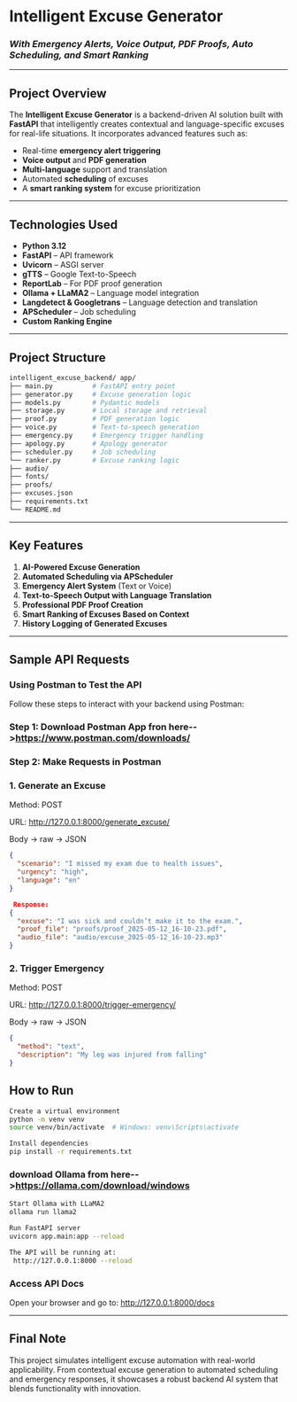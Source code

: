 # Intelligent Excuse Generator

### _With Emergency Alerts, Voice Output, PDF Proofs, Auto Scheduling, and Smart Ranking_

---

## Project Overview

The **Intelligent Excuse Generator** is a backend-driven AI solution built with **FastAPI** that intelligently creates contextual and language-specific excuses for real-life situations. It incorporates advanced features such as:

- Real-time **emergency alert triggering**
- **Voice output** and **PDF generation**
- **Multi-language** support and translation
- Automated **scheduling** of excuses
- A **smart ranking system** for excuse prioritization

---

## Technologies Used

- **Python 3.12**
- **FastAPI** – API framework
- **Uvicorn** – ASGI server
- **gTTS** – Google Text-to-Speech
- **ReportLab** – For PDF proof generation
- **Ollama + LLaMA2** – Language model integration
- **Langdetect & Googletrans** – Language detection and translation
- **APScheduler** – Job scheduling
- **Custom Ranking Engine**

---

## Project Structure

```bash
intelligent_excuse_backend/ app/
├── main.py          # FastAPI entry point
├── generator.py     # Excuse generation logic
├── models.py        # Pydantic models
├── storage.py       # Local storage and retrieval
├── proof.py         # PDF generation logic
├── voice.py         # Text-to-speech generation
├── emergency.py     # Emergency trigger handling
├── apology.py       # Apology generator
├── scheduler.py     # Job scheduling
└── ranker.py        # Excuse ranking logic
├── audio/
├── fonts/
├── proofs/
├── excuses.json
├── requirements.txt
└── README.md
```

---

## Key Features

1. **AI-Powered Excuse Generation**
2. **Automated Scheduling via APScheduler**
3. **Emergency Alert System** (Text or Voice)
4. **Text-to-Speech Output with Language Translation**
5. **Professional PDF Proof Creation**
6. **Smart Ranking of Excuses Based on Context**
7. **History Logging of Generated Excuses**

---

## Sample API Requests

### Using Postman to Test the API

Follow these steps to interact with your backend using Postman:

### Step 1: Download Postman App fron here-->https://www.postman.com/downloads/

### Step 2: Make Requests in Postman

### 1. Generate an Excuse

Method: POST

URL: http://127.0.0.1:8000/generate_excuse/

Body → raw → JSON

```json
{
  "scenario": "I missed my exam due to health issues",
  "urgency": "high",
  "language": "en"
}
```

```json
 Response:
{
  "excuse": "I was sick and couldn’t make it to the exam.",
  "proof_file": "proofs/proof_2025-05-12_16-10-23.pdf",
  "audio_file": "audio/excuse_2025-05-12_16-10-23.mp3"
}
```

### 2. Trigger Emergency

Method: POST

URL: http://127.0.0.1:8000/trigger-emergency/

Body → raw → JSON

```json
{
  "method": "text",
  "description": "My leg was injured from falling"
}
```

## How to Run

```bash
Create a virtual environment
python -m venv venv
source venv/bin/activate  # Windows: venv\Scripts\activate
```

```bash
Install dependencies
pip install -r requirements.txt
```

### download Ollama from here-->https://ollama.com/download/windows

```bash
Start Ollama with LLaMA2
ollama run llama2

```

```bash
Run FastAPI server
uvicorn app.main:app --reload

The API will be running at:
 http://127.0.0.1:8000 --reload
```

### Access API Docs

Open your browser and go to: http://127.0.0.1:8000/docs

---

## Final Note

This project simulates intelligent excuse automation with real-world applicability. From contextual excuse generation to automated scheduling and emergency responses, it showcases a robust backend AI system that blends functionality with innovation.
